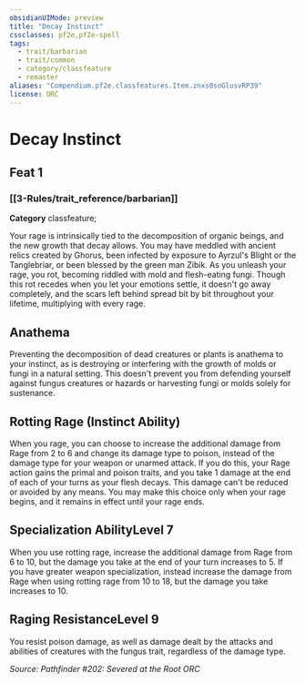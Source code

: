 ```yaml
---
obsidianUIMode: preview
title: "Decay Instinct"
cssclasses: pf2e,pf2e-spell
tags:
  - trait/barbarian
  - trait/common
  - category/classfeature
  - remaster
aliases: "Compendium.pf2e.classfeatures.Item.znxs0soGlusvRP39"
license: ORC
---
```

# Decay Instinct
## Feat 1
### [[3-Rules/trait_reference/barbarian]]

**Category** classfeature; 




Your rage is intrinsically tied to the decomposition of organic beings, and the new growth that decay allows. You may have meddled with ancient relics created by Ghorus, been infected by exposure to Ayrzul's Blight or the Tanglebriar, or been blessed by the green man Zibik. As you unleash your rage, you rot, becoming riddled with mold and flesh-eating fungi. Though this rot recedes when you let your emotions settle, it doesn't go away completely, and the scars left behind spread bit by bit throughout your lifetime, multiplying with every rage.

## Anathema

Preventing the decomposition of dead creatures or plants is anathema to your instinct, as is destroying or interfering with the growth of molds or fungi in a natural setting. This doesn't prevent you from defending yourself against fungus creatures or hazards or harvesting fungi or molds solely for sustenance.

## Rotting Rage (Instinct Ability)

When you rage, you can choose to increase the additional damage from Rage from 2 to 6 and change its damage type to poison, instead of the damage type for your weapon or unarmed attack. If you do this, your Rage action gains the primal and poison traits, and you take 1 damage at the end of each of your turns as your flesh decays. This damage can't be reduced or avoided by any means. You may make this choice only when your rage begins, and it remains in effect until your rage ends.

## Specialization AbilityLevel 7

When you use rotting rage, increase the additional damage from Rage from 6 to 10, but the damage you take at the end of your turn increases to 5. If you have greater weapon specialization, instead increase the damage from Rage when using rotting rage from 10 to 18, but the damage you take increases to 10.

## Raging ResistanceLevel 9

You resist poison damage, as well as damage dealt by the attacks and abilities of creatures with the fungus trait, regardless of the damage type.

*Source: Pathfinder #202: Severed at the Root*
*ORC*